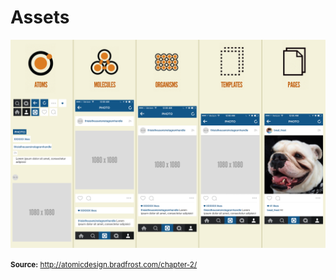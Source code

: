 # Assets

<img src="instagram-atomic.png" />  

<small>**Source:** http://atomicdesign.bradfrost.com/chapter-2/</small>

